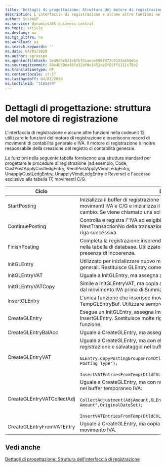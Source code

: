 ```yaml
---
title: 'Dettagli di progettazione: Struttura del motore di registrazione | Microsoft Docs'
description: L'interfaccia di registrazione e alcune altre funzioni nella codeunit 12 utilizzare le funzioni del motore di registrazione e inseriscono record di movimenti di contabilità generale e IVA. Il motore di registrazione è inoltre responsabile della creazione del registro di contabilità generale.
author: SorenGP
ms.service: dynamics365-business-central
ms.topic: article
ms.devlang: na
ms.tgt_pltfrm: na
ms.workload: na
ms.search.keywords: ''
ms.date: 04/01/2020
ms.author: sgroespe
ms.openlocfilehash: 3e49d9c521ebfb73caeae6987472c5123ab54eba
ms.sourcegitcommit: 88e4b30eaf6fa32af0c1452ce2f85ff1111c75e2
ms.translationtype: HT
ms.contentlocale: it-IT
ms.lasthandoff: 04/01/2020
ms.locfileid: "3185470"
---
```

# <a name="design-details-posting-engine-structure"></a>Dettagli di progettazione: struttura del motore di registrazione
L'interfaccia di registrazione e alcune altre funzioni nella codeunit 12 utilizzare le funzioni del motore di registrazione e inseriscono record di movimenti di contabilità generale e IVA. Il motore di registrazione è inoltre responsabile della creazione del registro di contabilità generale.  
  
 Le funzioni nella seguente tabella forniscono una struttura standard per progettare le procedure di registrazione (ad esempio, Code, CustPostApplyCustledgEntry, VendPostApplyVendLedgEntry, UnapplyCustLedgEntry, UnapplyVendLedgEntry e Reverse) e l'accesso esclusivo alla tabella 17, movimenti C/G.  
  
|Ciclo|Description|  
|-------------|---------------------------------------|  
|StartPosting|Inizializza il buffer di registrazione TempGLEntryBuf, blocca le tabelle dei movimenti IVA e C/G e inizializza il periodo contabile, il registro C/G e il tasso di cambio. Se viene chiamato una sola volta, NextEntryNo è 0.|  
|ContinuePosting|Controlla e registra l''IVA ad esigibilità differita dell'incremento NextTransactionNo della transazione precedente e prepara la registrazione della riga successiva.|  
|FinishPosting|Completa la registrazione inserendo i movimenti di C/G dal buffer temporaneo nella tabella di database. Utilizzato sempre insieme a StartPosting. Verifica la presenza di incoerenze.|  
|InitGLEntry|Utilizzato per inizializzare nuovo movimento C/G per riga di registrazioni generali. Restituisce GLEntry come parametro.|  
|InitGLEntryVAT|Uguale a InitGLEntry, ma assegna anche contropartita e SummarizeVAT.|  
|InitGLEntryVATCopy|Simile a InitGLEntryVAT, ma copia anche i dati delle categorie di registrazione dal movimento IVA prima di SummarizeVAT.|  
|InsertGLEntry|L'unica funzione che inserisce movimenti C/G nella tabella globale di TempGLEntryBuf. Utilizzare sempre questa funzione per l'inserimento.|  
|CreateGLEntry|Esegue un InitGLEntry, assegna Importo in valuta addiz. ed esegue InsertGLEntry. Sostituisce molte righe di codice a una singola chiamata di funzione.|  
|CreateGLEntryBalAcc|Uguale a CreateGLEntry, ma assegna anche Tipo contropartita e Contropartita.|  
|CreateGLEntryVAT|Uguale a CreateGLEntry, ma con elaborazione addizionale delle categorie di registrazione e salvataggio nel buffer temporaneo IVA:<br /><br /> `GLEntry.CopyPostingGroupsFromDtldCVBuf(DtldCVLedgEntryBuf,GenJnlLine."Gen. Posting Type");`<br /><br /> `InsertVATEntriesFromTemp(DtldCVLedgEntryBuf,GLEntry);`|  
|CreateGLEntryVATCollectAdj|Uguale a CreateGLEntry, ma con raccolta addizionale di rettifiche e salvataggio nel buffer temporaneo IVA:<br /><br /> `CollectAdjustment(AdjAmount,GLEntry.Amount,GLEntry."Additional-Currency Amount",OriginalDateSet);`<br /><br /> `InsertVATEntriesFromTemp(DtldCVLedgEntryBuf,GLEntry);`|  
|CreateGLEntryFromVATEntry|Uguale a CreateGLEntry, ma copia anche le categorie di registrazione dal movimento IVA.|  
  
## <a name="see-also"></a>Vedi anche  
 [Dettagli di progettazione: Struttura dell'interfaccia di registrazione](design-details-posting-interface-structure.md)